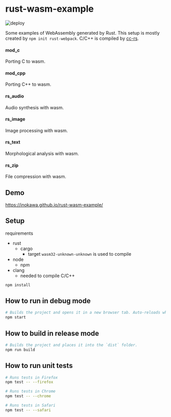 # rust-wasm-example

![deploy](https://github.com/inokawa/rust-wasm-example/workflows/deploy/badge.svg?branch=master)

Some examples of WebAssembly generated by Rust.
This setup is mostly created by `npm init rust-webpack`.
C/C++ is compiled by [cc-rs](https://github.com/alexcrichton/cc-rs).

#### mod_c

Porting C to wasm.

#### mod_cpp

Porting C++ to wasm.

#### rs_audio

Audio synthesis with wasm.

#### rs_image

Image processing with wasm.

#### rs_text

Morphological analysis with wasm.

#### rs_zip

File compression with wasm.

## Demo

https://inokawa.github.io/rust-wasm-example/

## Setup

requirements

- rust
  - cargo
    - target `wasm32-unknown-unknown` is used to compile
- node
  - npm
- clang
  - needed to compile C/C++

```sh
npm install
```

## How to run in debug mode

```sh
# Builds the project and opens it in a new browser tab. Auto-reloads when the project changes.
npm start
```

## How to build in release mode

```sh
# Builds the project and places it into the `dist` folder.
npm run build
```

## How to run unit tests

```sh
# Runs tests in Firefox
npm test -- --firefox

# Runs tests in Chrome
npm test -- --chrome

# Runs tests in Safari
npm test -- --safari
```
